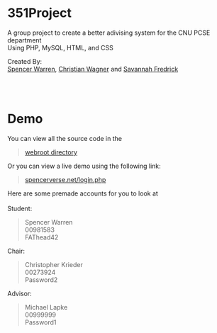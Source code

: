 # 351Project

A group project to create a better adivising system for the CNU PCSE department  
Using PHP, MySQL, HTML, and CSS

Created By:  
[Spencer Warren](https://github.com/Spencer-Warren), [Christian Wagner](https://github.com/ChristianMingl3) and [Savannah Fredrick](https://github.com/savannahfredrick)

<br></br>
# Demo

You can view all the source code in the  
> [webroot directory](webroot)  

Or you can view a live demo using the following link:

>[spencerverse.net/login.php](http://spencerverse.net/login.php)

Here are some premade accounts for you to look at
<br></br>
Student:  
>Spencer Warren  
00981583  
FAThead42  

Chair:  
>Christopher Krieder  
00273924   
Password2

Advisor:
>Michael Lapke  
00999999  
Password1

